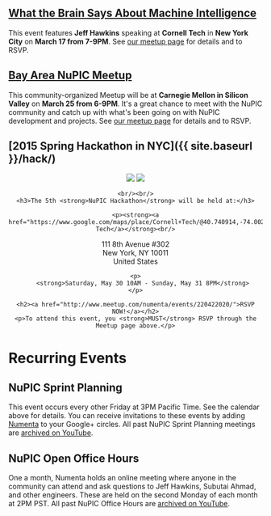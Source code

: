 
## [What the Brain Says About Machine Intelligence](http://www.meetup.com/numenta/events/220895892/)

This event features **Jeff Hawkins** speaking at **Cornell Tech** in **New York City** on **March 17 from 7-9PM**. See [our meetup page](http://www.meetup.com/numenta/events/220895892/) for details and to RSVP.

## [Bay Area NuPIC Meetup](http://www.meetup.com/numenta/events/220690176/)

This community-organized Meetup will be at **Carnegie Mellon in Silicon Valley** on **March 25 from 6-9PM**. It's a great chance to meet with the NuPIC community and catch up with what's been going on with NuPIC development and projects. See [our meetup page](http://www.meetup.com/numenta/events/220690176/) for details and to RSVP.

## [2015 Spring Hackathon in NYC]({{ site.baseurl }}/hack/)

<div align="center">
    <img src="{{ site.baseurl }}/images/hackathons/2015/may/cornell-logo.png"/>
    <img src="{{ site.baseurl }}/images/hackathons/2015/may/cornell-building.png"/>
    
    <br/><br/>
    <h3>The 5th <strong>NuPIC Hackathon</strong> will be held at:</h3>

    <p><strong><a href="https://www.google.com/maps/place/Cornell+Tech/@40.740914,-74.002181,19z/data=!3m1!4b1!4m2!3m1!1s0x0000000000000000:0xa9377b1a9772ce08">Cornell Tech</a></strong><br/>
111 8th Avenue #302<br/>
New York, NY 10011<br/>
United States</p>

    <p>
        <strong>Saturday, May 30 10AM - Sunday, May 31 8PM</strong>
    </p>

    <h2><a href="http://www.meetup.com/numenta/events/220422020/">RSVP NOW!</a></h2>
    <p>To attend this event, you <strong>MUST</strong> RSVP through the Meetup page above.</p>
</div>

# Recurring Events

## NuPIC Sprint Planning

This event occurs every other Friday at 3PM Pacific Time. See the calendar above for details. You can receive invitations to these events by adding [Numenta](https://plus.google.com/+NumentaOrg/posts) to your Google+ circles. All past NuPIC Sprint Planning meetings are [archived on YouTube](https://www.youtube.com/playlist?list=PL3yXMgtrZmDrtAuw9jJCNbaJmW3nSD3hC).

## NuPIC Open Office Hours

One a month, Numenta holds an online meeting where anyone in the community can attend and ask questions to Jeff Hawkins, Subutai Ahmad, and other engineers. These are held on the second Monday of each month at 2PM PST. All past NuPIC Office Hours are [archived on YouTube](https://www.youtube.com/playlist?list=PL3yXMgtrZmDqsqo6hytKjhrkfFNEYDqfn).
